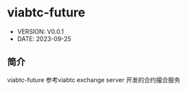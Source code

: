 # viabtc-future
* VERSION:  V0.0.1
* DATE:     2023-09-25

## 简介
viabtc-future 参考viabtc exchange server 开发的合约撮合服务
